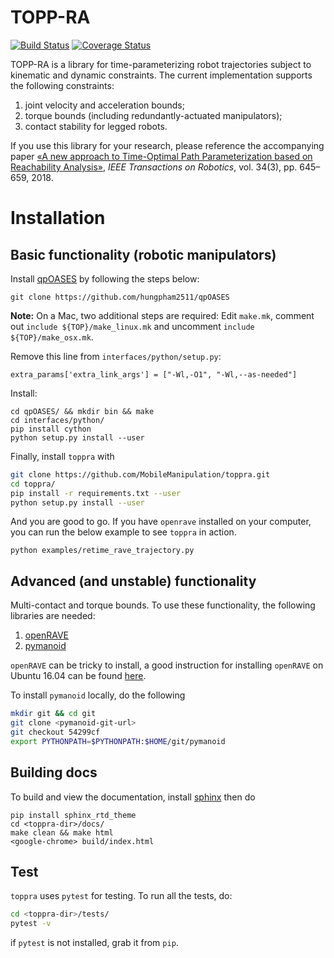 # TOPP-RA
[![Build Status](https://travis-ci.org/hungpham2511/toppra.svg?branch=master)](https://travis-ci.org/hungpham2511/toppra) [![Coverage Status](https://coveralls.io/repos/github/hungpham2511/toppra/badge.svg?branch=master)](https://coveralls.io/github/hungpham2511/toppra?branch=master)

TOPP-RA is a library for time-parameterizing robot trajectories subject to kinematic and dynamic constraints. The current implementation supports the following constraints:

1. joint velocity and acceleration bounds;
2. torque bounds (including redundantly-actuated manipulators);
3. contact stability for legged robots.

If you use this library for your research, please reference the accompanying paper [«A new approach to Time-Optimal Path Parameterization based on Reachability Analysis»](https://arxiv.org/abs/1707.07239), *IEEE Transactions on Robotics*, vol. 34(3), pp. 645–659, 2018.

# Installation
## Basic functionality (robotic manipulators)


Install
[qpOASES](https://projects.coin-or.org/qpOASES/wiki/QpoasesInstallation) by
following the steps below:
``` shell
git clone https://github.com/hungpham2511/qpOASES

```
**Note:** On a Mac, two additional steps are required:
Edit `make.mk`, comment out `include ${TOP}/make_linux.mk` and uncomment `include ${TOP}/make_osx.mk`.

Remove this line from `interfaces/python/setup.py`:
```
extra_params['extra_link_args'] = ["-Wl,-O1", "-Wl,--as-needed"]
```
Install:
```
cd qpOASES/ && mkdir bin && make
cd interfaces/python/
pip install cython
python setup.py install --user
```

Finally, install `toppra` with
``` sh
git clone https://github.com/MobileManipulation/toppra.git
cd toppra/
pip install -r requirements.txt --user
python setup.py install --user
```
And you are good to go. If you have `openrave` installed on your computer, you can
run the below example to see `toppra` in action.

``` shell
python examples/retime_rave_trajectory.py
```

## Advanced (and unstable) functionality 

Multi-contact and torque bounds.  To use these functionality, the
following libraries are needed:

1. [openRAVE](https://github.com/rdiankov/openrave)
2. [pymanoid](https://github.com/stephane-caron/pymanoid)

`openRAVE` can be tricky to install, a good instruction for installing
`openRAVE` on Ubuntu 16.04 can be
found
[here](https://scaron.info/teaching/installing-openrave-on-ubuntu-16.04.html).

To install `pymanoid` locally, do the following
``` sh
mkdir git && cd git
git clone <pymanoid-git-url>
git checkout 54299cf
export PYTHONPATH=$PYTHONPATH:$HOME/git/pymanoid
```

## Building docs
To build and view the documentation, install
[sphinx](http://www.sphinx-doc.org/en/stable/index.html) then do
``` shell
pip install sphinx_rtd_theme
cd <toppra-dir>/docs/
make clean && make html
<google-chrome> build/index.html
```

## Test
`toppra` uses `pytest` for testing. To run all the tests, do:
``` sh
cd <toppra-dir>/tests/
pytest -v
```
if `pytest` is not installed, grab it from `pip`.
